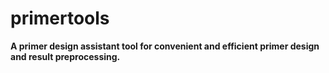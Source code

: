 # primertools
**A primer design assistant tool for convenient and efficient primer design and result preprocessing.**
